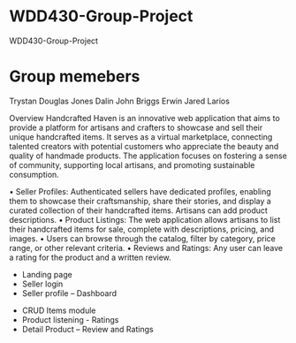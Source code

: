 # WDD430-Group-Project
WDD430-Group-Project

# Group memebers
Trystan Douglas Jones
Dalin John Briggs
Erwin Jared Larios

Overview
Handcrafted Haven is an innovative web application that aims to provide a platform for artisans and crafters to showcase and sell their unique handcrafted items. It serves as a virtual marketplace, connecting talented creators with potential customers who appreciate the beauty and quality of handmade products. The application focuses on fostering a sense of community, supporting local artisans, and promoting sustainable consumption.

•	Seller Profiles: Authenticated sellers have dedicated profiles, enabling them to showcase their craftsmanship, share their stories, and display a curated collection of their handcrafted items. Artisans can add product descriptions.
•	Product Listings: The web application allows artisans to list their handcrafted items for sale, complete with descriptions, pricing, and images.
•	Users can browse through the catalog, filter by category, price range, or other relevant criteria.
•	Reviews and Ratings: Any user can leave a rating for the product and a written review.

- Landing page
- Seller login
- Seller profile – Dashboard
 *	CRUD Items module
 * Product listening - Ratings
 * Detail Product – Review and Ratings
